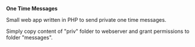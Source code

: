 **One Time Messages**

Small web app written in PHP to send private one time messages.

Simply copy content of "priv" folder to webserver and grant permissions to folder "messages".

